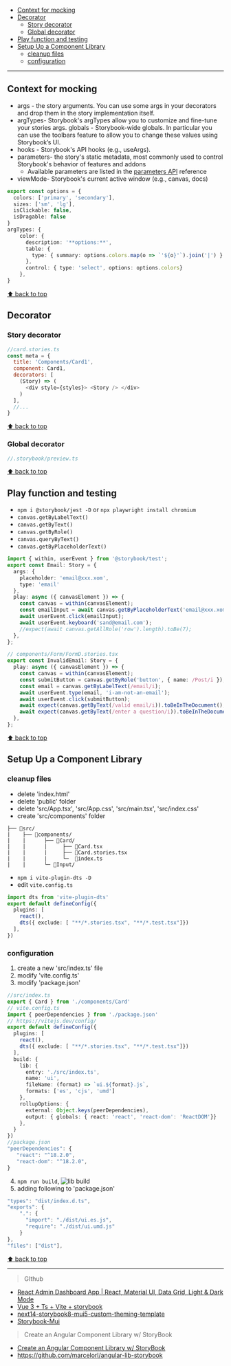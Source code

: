 - [Context for mocking](#context-for-mocking)
- [Decorator](#decorator)
  - [Story decorator](#story-decorator)
  - [Global decorator](#global-decorator)
- [Play function and testing](#play-function-and-testing)
- [Setup Up a Component Library](#setup-up-a-component-library)
  - [cleanup files](#cleanup-files)
  - [configuration](#configuration)
----------------------------------------------

## Context for mocking

- args - the story arguments. You can use some args in your decorators and drop them in the story implementation itself.
- argTypes- Storybook's argTypes allow you to customize and fine-tune your stories args.
globals - Storybook-wide globals. In particular you can use the toolbars feature to allow you to change these values using Storybook’s UI.
- hooks - Storybook's API hooks (e.g., useArgs).
- parameters- the story's static metadata, most commonly used to control Storybook's behavior of features and addons
  - Available parameters are listed in the [parameters API](https://storybook.js.org/docs/api/parameters#available-parameters) reference
- viewMode- Storybook's current active window (e.g., canvas, docs)

```ts
export const options = {
  colors: ['primary', 'secondary'],
  sizes: ['sm', 'lg'],
  isClickable: false,
  isDragable: false
}
argTypes: {
    color: {
      description: '**options:**',
      table: {
        type: { summary: options.colors.map(o => `'${o}'`).join('|') }
      },
      control: { type: 'select', options: options.colors}
    },
}
```

[⬆ back to top](#top)

## Decorator

### Story decorator

```js
//card.stories.ts
const meta = {
  title: 'Components/Card1',
  component: Card1,
  decorators: [
    (Story) => (
      <div style={styles}> <Story /> </div>
    )
  ],
  //...
}
```

[⬆ back to top](#top)

### Global decorator

```js
//.storybook/preview.ts

```

[⬆ back to top](#top)

## Play function and testing

- `npm i @storybook/jest -D` or `npx playwright install chromium`
- `canvas.getByLabelText()`
- `canvas.getByText()`
- `canvas.getByRole()`
- `canvas.queryByText()`
- `canvas.getByPlaceholderText()`

```ts
import { within, userEvent } from '@storybook/test';
export const Email: Story = {
  args: {
    placeholder: 'email@xxx.xom',
    type: 'email'
  },
  play: async ({ canvasElement }) => {
    const canvas = within(canvasElement);
    const emailInput = await canvas.getByPlaceholderText('email@xxx.xom');
    await userEvent.click(emailInput);
    await userEvent.keyboard('sand@email.com');
    //expect(await canvas.getAllRole('row').length).toBe(7);
  },
};
```

```ts
// components/Form/FormD.stories.tsx
export const InvalidEmail: Story = {
  play: async ({ canvasElement }) => {
    const canvas = within(canvasElement);
    const submitButton = canvas.getByRole('button', { name: /Post/i });
    const email = canvas.getByLabelText(/email/i);
    await userEvent.type(email, 'i-am-not-an-email');
    await userEvent.click(submitButton);
    await expect(canvas.getByText(/valid email/i)).toBeInTheDocument();
    await expect(canvas.getByText(/enter a question/i)).toBeInTheDocument();
  },
};
```

[⬆ back to top](#top)

## Setup Up a Component Library

### cleanup files

- delete 'index.html'
- delete 'public' folder
- delete 'src/App.tsx', 'src/App.css', 'src/main.tsx', 'src/index.css'
- create 'src/components' folder

```
├── 📂src/
|    ├── 📂components/
|    |      ├── 📂Card/
|    |      |     ├── 📄Card.tsx
|    |      |     ├── 📄Card.stories.tsx
|    |      |     └─  📄index.ts
|    |      └─ 📂Input/
```

- `npm i vite-plugin-dts -D`
- edit `vite.config.ts`

```ts
import dts from 'vite-plugin-dts'
export default defineConfig({
  plugins: [
    react(),
    dts({ exclude: [ "**/*.stories.tsx", "**/*.test.tsx"]})
  ],
})
```

### configuration

1. create a new 'src/index.ts' file
2. modify 'vite.config.ts'
3. modify 'package.json'

```ts
//src/index.ts
export { Card } from './components/Card'
// vite.config.ts
import { peerDependencies } from './package.json'
// https://vitejs.dev/config/
export default defineConfig({
  plugins: [
    react(),
    dts({ exclude: [ "**/*.stories.tsx", "**/*.test.tsx"]})
  ],
  build: {
    lib: {
      entry: './src/index.ts',
      name: 'ui',
      fileName: (format) => `ui.${format}.js`,
      formats: ['es', 'cjs', 'umd']
    },
    rollupOptions: {
      external: Object.keys(peerDependencies),
      output: { globals: { react: 'react', 'react-dom': 'ReactDOM'}}
    },
  }
})
//package.json
"peerDependencies": {
   "react": "^18.2.0",
   "react-dom": "^18.2.0",
}
```

4. `npm run build`,  ![lib build](libbuild.png)
5. adding following to 'package.json'

```js
"types": "dist/index.d.ts",
"exports": {
    ".": {
      "import": "./dist/ui.es.js",
      "require": "./dist/ui.umd.js"
    }
},
"files": ["dist"],
```

[⬆ back to top](#top)

-----------------------------------------------
> GIthub
- [React Admin Dashboard App | React, Material UI, Data Grid, Light & Dark Mode](https://github.com/ed-roh/react-admin-dashboard/tree/master)
- [Vue 3 + Ts + Vite + storybook](https://github.com/baobaomi900901/storybook8/tree/main)
- [next14-storybook8-mui5-custom-theming-template](https://github.com/zautke/next14-storybook8-mui5-custom-theming-template)
- [Storybook-Mui](https://github.com/panntod/Storybook-Mui/tree/master)

> Create an Angular Component Library w/ StoryBook
- [Create an Angular Component Library w/ StoryBook](https://peakup.org/blog/create-an-angular-component-library-w-storybook/)
- https://github.com/marcelorl/angular-lib-storybook
